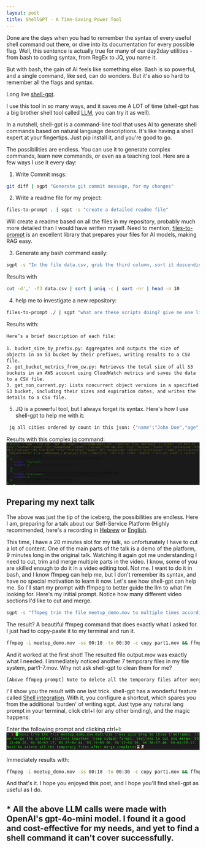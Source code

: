```yaml
---
layout: post
title: ShellGPT - A Time-Saving Power Tool
---
```


Done are the days when you had to remember the syntax of every useful shell command out there, or dive into its documentation for every possible flag. Well, this sentence is actually true for many of our day2day utilities - from bash to coding syntax, from RegEx to JQ, you name it.

But with bash, the gain of AI feels like something else. Bash is so powerful, and a single command, like sed, can do wonders. But it's also so hard to remember all the flags and syntax.

Long live [shell-gpt](https://github.com/TheR1D/shell_gpt).

I use this tool in so many ways, and it saves me A LOT of time (shell-gpt has a big brother shell tool called [LLM](https://github.com/simonw/llm), you can try it as well).

In a nutshell, shell-gpt is a command-line tool that uses AI to generate shell commands based on natural language descriptions. It's like having a shell expert at your fingertips.
Just pip install it, and you're good to go.

The possibilities are endless. You can use it to generate complex commands, learn new commands, or even as a teaching tool.
Here are a few ways I use it every day:

1. Write Commit msgs:
```bash
git diff | sgpt "Generate git commit message, for my changes"
```


2. Write a readme file for my project:
```bash
files-to-prompt . | sgpt -s "create a detailed readme file"
```

Will create a readme based on all the files in my repository, probably much more detailed than I would have written myself.
Need to mention, [files-to-prompt](https://github.com/simonw/files-to-prompt) is an excellent library that prepares your files for AI models, making RAG easy.

3. Generate any bash command easily:
```bash
sgpt -s "In the file data.csv, grab the third column, sort it descending by count, and print the top 10"
```

Results with
```bash
cut -d',' -f3 data.csv | sort | uniq -c | sort -nr | head -n 10
```

4. help me to investigate a new repository:
```bash
files-to-prompt ./ | sgpt "what are these scripts doing? give me one liner per file"
```

Results with:
```
Here’s a brief description of each file:

1. bucket_size_by_prefix.py: Aggregates and outputs the size of objects in an S3 bucket by their prefixes, writing results to a CSV file.                                                                                   
2. get_bucket_metrics_from_cw.py: Retrieves the total size of all S3 buckets in an AWS account using CloudWatch metrics and saves the data to a CSV file.                                                                   
3. get_non_current.py: Lists noncurrent object versions in a specified S3 bucket, including their sizes and expiration dates, and writes the details to a CSV file.                                                         
```
5. JQ is a powerful tool, but I always forget its syntax. Here's how I use shell-gpt to help me with it:
```bash
 jq all cities ordered by count in this json: {"name":"John Doe","age":30,"email":"johndoe@example.com","isActive":true,"addresses":[{"street":"123 Main St","city":"Anytown","state":"CA","postalCode":"12345"},{"street":"456 Oak Ave","city":"Anytown","state":"TX","postalCode":"67890"},{"street":"789 Pine Blvd","city":"Everytown","state":"NY","postalCode":"10112"}],"preferences":["email_notifications","sms_alerts"]}
```

Results with this complex jq command:
![jq_shell](../assets/shell-gpt/jq.png)

## Preparing my next talk

The above was just the tip of the iceberg, the possibilities are endless.
Here I am, preparing for a talk about our Self-Service Platform (Highly recommended, here's a recording in [Hebrew](https://www.youtube.com/watch?v=g2QXESqjHVM) or [English](https://www.youtube.com/watch?v=pNiXGw-LLZc&t=2s).

This time, I have a 20 minutes slot for my talk, so unfortunately I have to cut a lot of content.
One of the main parts of the talk is a demo of the platform, 9 minutes long in the original talk. Watching it again got me understanding I need to cut, trim and merge multiple parts in the video.
I know, some of you are skilled enough to do it in a video editing tool. Not me. I want to do it in bash, and I know ffmpeg can help me, but I don't remember its syntax, and have no special motivation to learn it now.
Let's see how shell-gpt can help me.
So I'll start my prompt with ffmpeg to better guide the llm to what I'm looking for.
Here's my initial prompt. Notice how many different video sections I'd like to cut and merge.
    
```bash
sgpt -s "ffmpeg trim the file meetup_demo.mov to multiple times according to these timeframes, then merge the created sections together. Preserve output format. Sections to cut and merge: 00:18-00:30, 01:50-02:17, 03:05-04:44, 05:19-05:56, 06:12-06:30, 06:56-07:40, 08:04-08:12." 
```

The result? A beautiful ffmpeg command that does exactly what I asked for. I just had to copy-paste it to my terminal and run it.
```bash
ffmpeg -i meetup_demo.mov -ss 00:18 -to 00:30 -c copy part1.mov && ffmpeg -i meetup_demo.mov -ss 01:50 -to 02:17 -c copy part2.mov && ffmpeg -i meetup_demo.mov -ss 03:05 -to 04:44 -c copy part3.mov && ffmpeg -i meetup_demo.mov -ss 05:19 -to 05:56 -c copy part4.mov && ffmpeg -i meetup_demo.mov -ss 06:12 -to 06:30 -c copy part5.mov && ffmpeg -i meetup_demo.mov -ss 06:56 -to 07:40 -c copy part6.mov && ffmpeg -i meetup_demo.mov -ss 08:04 -to 08:12 -c copy part7.mov && ffmpeg -f concat -safe 0 -i <(for f in part*.mov; do echo "file '$PWD/$f'"; done) -c copy output.mov
```

And it worked at the first shot! The resulted file output.mov was exactly what I needed. I immediately noticed another 7 temporary files in my file system, part1-7.mov. Why not ask shell-gpt to clean them for me?
```bash
[Above ffmpeg prompt] Note to delete all the temporary files after merge completes
``` 

I'll show you the result with one last trick. shell-gpt has a wonderful feature called [Shell integration](https://github.com/TheR1D/shell_gpt/tree/1.4.4?tab=readme-ov-file#shell-integration).
With it, you configure a shortcut, which spares you from the additional 'burden' of writing sgpt. Just type any natural lang prompt in your terminal, click ctrl+l (or any other binding), and the magic happens:

Enter the following prompt and clicking ctrl+l:
![ffmpeg](../assets/shell-gpt/ffmpeg.png)

Immediately results with:
```bash
ffmpeg -i meetup_demo.mov -ss 00:18 -to 00:30 -c copy part1.mov && ffmpeg -i meetup_demo.mov -ss 01:50 -to 02:17 -c copy part2.mov && ffmpeg -i meetup_demo.mov -ss 03:05 -to 04:44 -c copy part3.mov && ffmpeg -i meetup_demo.mov -ss 05:19 -to 05:56 -c copy part4.mov && ffmpeg -i meetup_demo.mov -ss 06:12 -to 06:30 -c copy part5.mov && ffmpeg -i meetup_demo.mov -ss 06:56 -to 07:40 -c copy part6.mov && ffmpeg -i meetup_demo.mov -ss 08:04 -to 08:12 -c copy part7.mov && ffmpeg -f concat -safe 0 -i <(for f in part*.mov; do echo "file '$PWD/$f'"; done) -c copy output.mov && rm part*.mov
```

And that's it. I hope you enjoyed this post, and I hope you'll find shell-gpt as useful as I do.

\* All the above LLM calls were made with OpenAI's gpt-4o-mini model. I found it a good and cost-effective for my needs, and yet to find a shell command it can't cover successfully.
-----


